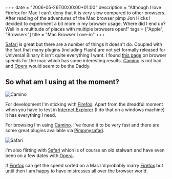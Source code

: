 +++
date = "2006-05-26T00:00:00+01:00"
description = "Although I love Firefox for Mac I can't deny that it is very slow compared to other browsers. After reading of the adventures of the Mac browser pimp Jon Hicks I decided to experiment a bit more in my browser usage. Where did I end up? Well in a multitude of places with multiple browsers open!"
tags = ["Apple", "Browsers"]
title = "Mac Browser Love-in"
+++

[Safari][1] is great but there are a number of things it doesn't do. Coupled
with the fact that many plugins (including Flash) are not yet formally released
for Universal Binary it isn't quite everything I want. I found [this page][2] on
browser speeds for the mac which has some interesting results. [Camino][3] is
not bad and [Opera][4] would seem to be the Daddy.

## So what am I using at the moment?

![Camino][5]

For development I'm sticking with [Firefox][6]. Apart from the dreadful moment
when you have to test in [Internet Explorer][7] (I do that on a windows machine)
it has everything I need.

For browsing I'm using [Camino][3]. I've found it to be very fast and there are
some great plugins available via [Pimpmysafari][8].

![Safari][9]

I'm also flirting with [Safari][1] which is of course an old stalwart and have
even been on a few dates with [Opera][4].

If [Firefox][6] can get the speed sorted on a Mac I'd probably marry
[Firefox][6] but until then I am happy to have mistresses all over the browser
world.

[1]: http://www.apple.com/safari/
[2]: http://www.howtocreate.co.uk/browserSpeed.html#macspeed
[3]: http://www.caminobrowser.org
[4]: http://www.opera.com/
[5]: /images/articles/camino.webp
[6]: http://www.mozilla.com/firefox
[7]: http://www.microsoft.com/windows/ie
[8]: http://pimpmysafari.com
[9]: /images/articles/safari.webp
